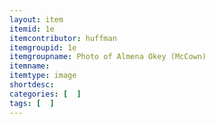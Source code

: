 ```yaml
---
layout: item
itemid: 1e
itemcontributor: huffman
itemgroupid: 1e
itemgroupname: Photo of Almena Okey (McCown)
itemname: 
itemtype: image
shortdesc: 
categories: [  ]
tags: [  ]
---
```







